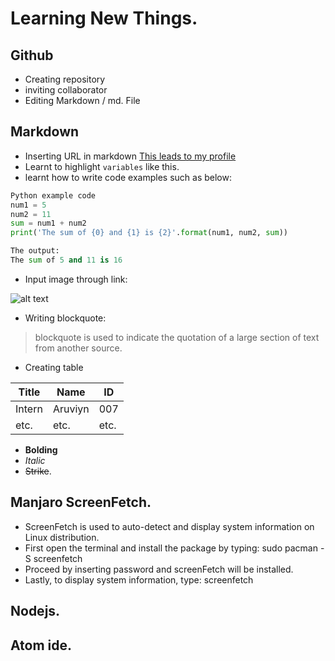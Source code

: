 # Learning New Things.
## Github
- Creating repository
- inviting collaborator
- Editing Markdown / md. File
##
## Markdown
- Inserting URL in markdown [This leads to my profile](https://github.com/Aruviyn)
- Learnt to highlight `variables` like this. 
- learnt how to write code examples such as below:
```Python
Python example code
num1 = 5
num2 = 11
sum = num1 + num2
print('The sum of {0} and {1} is {2}'.format(num1, num2, sum))
```
```Python
The output: 
The sum of 5 and 11 is 16
```
- Input image through link:

![alt text](https://picsum.photos/200/200)

- Writing blockquote:
>blockquote is used to indicate the quotation of a large section of text from another source.
- Creating table

| Title | Name | ID |
| --- | --- | --- |
| Intern | Aruviyn | 007 |
| etc. | etc. | etc. |

- **Bolding**
- *Italic*
- ~~Strike~~.
##
## Manjaro ScreenFetch.
- ScreenFetch is used to auto-detect and display system information on Linux distribution. 
- First open the terminal and install the package by typing: sudo pacman -S screenfetch
- Proceed by inserting password and screenFetch will be installed. 
- Lastly, to display system information, type: screenfetch
##
## Nodejs.
##
## Atom ide.

